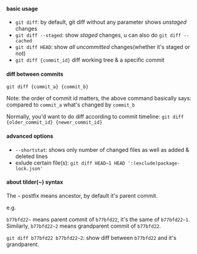 #### basic usage

- `git diff`: by default, git diff without any parameter shows *unstaged* changes
- `git diff --staged`: show *staged* changes, u can also do `git diff --cached`
- `git diff HEAD`: show *all uncommitted* changes(whether it's staged or not)
- `git diff {commit_id}` diff working tree & a specific commit

#### diff between commits

`git diff {commit_a} {commit_b}`

Note: the order of commit id matters, the above command basically says: compared to `commit_a` what's changed by `commit_b`

Normally, you'd want to do diff according to commit timeline: `git diff {older_commit_id} {newer_commit_id}`

#### advanced options

- `--shortstat`:  shows only number of changed files as well as added & deleted lines
- exlude certain file(s): `git diff HEAD~1 HEAD ':(exclude)package-lock.json'`

#### about tilder(~) syntax

The `~` postfix means ancestor, by default it's parent commit. 

e.g. 

`b77bfd22~` means parent commit of `b77bfd22`, it's the same of `b77bfd22~1`. Similarly, `b77bfd22~2` means grandparent commit of `b77bfd22`.

`git diff b77bfd22 b77bfd22~2`: show diff between `b77bfd22` and it's grandparent.

